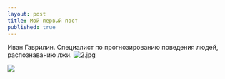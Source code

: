 ```yaml
---
layout: post
title: Мой первый пост
published: true
---
```


Иван Гаврилин. Специалист по прогнозированию поведения людей, распознаванию лжи.
![2.jpg]({{site.baseurl}}/_posts/2.jpg)

<img src="blog/_posts/2.jpg">

